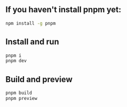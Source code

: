 ## If you haven't install pnpm yet:

```sh
npm install -g pnpm
```

## Install and run

```sh
pnpm i
pnpm dev
```

## Build and preview

```sh
pnpm build
pnpm preview
```
